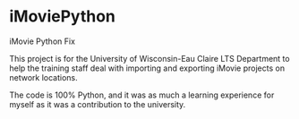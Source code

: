 iMoviePython
============

iMovie Python Fix

This project is for the University of Wisconsin-Eau Claire LTS Department to help the training staff deal 
with importing and exporting iMovie projects on network locations.

The code is 100% Python, and it was as much a learning experience for myself as it was a contribution to the 
university.
